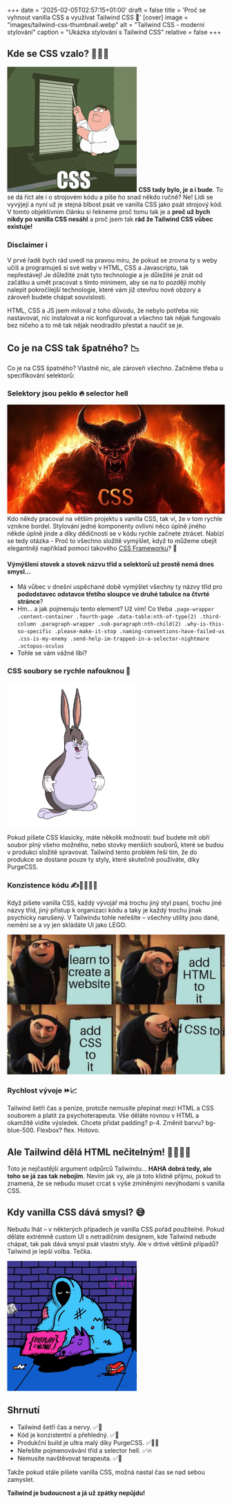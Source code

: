 +++
date = '2025-02-05T02:57:15+01:00'
draft = false
title = 'Proč se vyhnout vanilla CSS a využívat Tailwind CSS 🌊'
[cover]
  image = "images/tailwind-css-thumbnail.webp"
  alt = "Tailwind CSS - moderní stylování"
  caption = "Ukázka stylování s Tailwind CSS"
  relative = false
+++

## Kde se CSS vzalo? 🤷🏻‍♂️
![CSS žaluzie](css-gif.webp)
**CSS tady bylo, je a i bude**. To se dá říct ale i o strojovém kódu a píše ho snad někdo ručně? Ne! Lidi se vyvýjejí a nyní už je stejná blbost psát ve vanilla CSS jako psát strojový kód. V tomto objektivním článku si řekneme proč tomu tak je a **proč už bych nikdy po vanilla CSS nesáhl** a proč jsem tak **rád že Tailwind CSS vůbec existuje!**

### Disclaimer ℹ️
V prvé řadě bych rád uvedl na pravou míru, že pokud se zrovna ty s weby učíš a programuješ si své weby v HTML, CSS a Javascriptu, tak nepřestávej! Je důležité znát tyto technologie a je důležité je znát od začátku a umět pracovat s tímto minimem, aby se na to později mohly nalepit pokročilejší technologie, které vám již otevřou nové obzory a zároveň budete chápat souvislosti.

HTML, CSS a JS jsem miloval z toho důvodu, že nebylo potřeba nic nastavovat, nic instalovat a nic konfigurovat a všechno tak nějak fungovalo bez ničeho a to mě tak nějak neodradilo přestat a naučit se je.

## Co je na CSS tak špatného? 📉
Co je na CSS špatného? Vlastně nic, ale zároveň všechno. Začněme třeba u specifikování selektorů:

### Selektory jsou peklo 🔥 selector hell
![CSS Peklo](css-hell.webp)
Kdo někdy pracoval na větším projektu s vanilla CSS, tak ví, že v tom rychle vznikne bordel. Stylování jedné komponenty ovlivní něco úplně jiného někde úplně jinde a díky dědičnosti se v kódu rychle začnete ztrácet. Nabízí se tedy otázka - Proč to všechno složitě vymýšlet, když to můžeme obejít elegantněji například pomocí takového [CSS Frameworku](https://tailwindcss.com/)? 🤔

#### Výmýšlení stovek a stovek názvu tříd a selektorů už prostě nemá dnes smysl...
- Má vůbec v dnešní uspěchané době vymýšlet všechny ty názvy tříd pro **pododstavec odstavce třetího sloupce ve druhé tabulce na čtvrté stránce**?
- Hm... a jak pojmenuju tento element? Už vím! Co třeba `.page-wrapper .content-container .fourth-page .data-table:nth-of-type(2) .third-column .paragraph-wrapper .sub-paragraph:nth-child(2) .why-is-this-so-specific .please-make-it-stop .naming-conventions-have-failed-us .css-is-my-enemy .send-help-im-trapped-in-a-selector-nightmare .octopus-oculus`
- Tohle se vám vážné líbí?

### CSS soubory se rychle nafouknou 🐡
<img src="big-chungus-jkg.webp" alt="Nafouknuté CSS soubory Big Chungus" width="300">

Pokud píšete CSS klasicky, máte několik možností: buď budete mít obří soubor plný všeho možného, nebo stovky menších souborů, které se budou v produkci složitě spravovat. Tailwind tento problém řeší tím, že do produkce se dostane pouze ty styly, které skutečně používáte, díky PurgeCSS.

### Konzistence kódu ✍️✍🏻✍🏿
Když píšete vanilla CSS, každý vývojář má trochu jiný styl psaní, trochu jiné názvy tříd, jiný přístup k organizaci kódu a taky je každý trochu jinak psychicky narušený. V Tailwindu tohle neřešíte – všechny utility jsou dané, nemění se a vy jen skládáte UI jako LEGO.

![Klasické chování CSS na webu](css-meme.jpg)

### Rychlost vývoje ⏩📈
Tailwind šetří čas a peníze, protože nemusíte přepínat mezi HTML a CSS souborem a platit za psychoterapeuta. Vše děláte rovnou v HTML a okamžitě vidíte výsledek. Chcete přidat padding? p-4. Změnit barvu? bg-blue-500. Flexbox? flex. Hotovo.

## Ale Tailwind dělá HTML nečitelným! 👨🏻‍🦯‍➡️
Toto je nejčastější argument odpůrců Tailwindu... **HAHA dobrá tedy, ale toho se já zas tak nebojím**. Nevím jak vy, ale já toto klidně přijmu, pokud to znamená, že se nebudu muset crcat s výše zmíněnými nevýhodami s vanilla CSS.

## Kdy vanilla CSS dává smysl? 😅
Nebudu lhát – v některých případech je vanilla CSS pořád použitelné. Pokud děláte extrémně custom UI s netradičním designem, kde Tailwind nebude chápat, tak pak dává smysl psát vlastní styly. Ale v drtivé většině případů? Tailwind je lepší volba. Tečka.

![CSS bez domova](css-display-none-homeless.webp)

## Shrnutí
- Tailwind šetří čas a nervy. ✅🤬
- Kód je konzistentní a přehledný. ✅🎨
- Produkční build je ultra malý díky PurgeCSS. ✅🤏🏻
- Neřešíte pojmenovávání tříd a selector hell. ✅🔥
- Nemusíte navštěvovat terapeuta. ✅👀

Takže pokud stále píšete vanilla CSS, možná nastal čas se nad sebou zamyslet.

**Tailwind je budoucnost a já už zpátky nepůjdu!**

